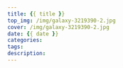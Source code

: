 ```yaml
---
title: {{ title }}
top_img: /img/galaxy-3219390-2.jpg
cover: /img/galaxy-3219390-2.jpg
date: {{ date }}
categories:
tags:
description: 
---
```

